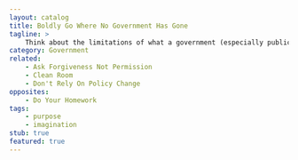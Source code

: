 ```yaml
---
layout: catalog
title: Boldly Go Where No Government Has Gone
tagline: >
    Think about the limitations of what a government (especially public servants) can do, then do what they cannot. 
category: Government
related: 
    - Ask Forgiveness Not Permission
    - Clean Room
    - Don't Rely On Policy Change
opposites:
    - Do Your Homework
tags:
    - purpose
    - imagination
stub: true
featured: true
---
```


